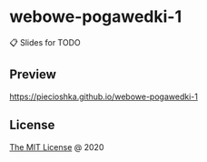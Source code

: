 # webowe-pogawedki-1

:clipboard: Slides for TODO

## Preview

<https://piecioshka.github.io/webowe-pogawedki-1>

## License

[The MIT License](http://piecioshka.mit-license.org) @ 2020
